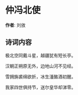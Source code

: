 # 仲冯北使

**作者**: 刘攽

## 诗词内容

极北空同戴斗星，越疆犹有短长亭。

汉朝正朔原无外，边地山河不见经。

雪拥旃裘绵欲折，冰生湩酪酒初醒。

我家四世俱持节，送尔皇华却涕零。

